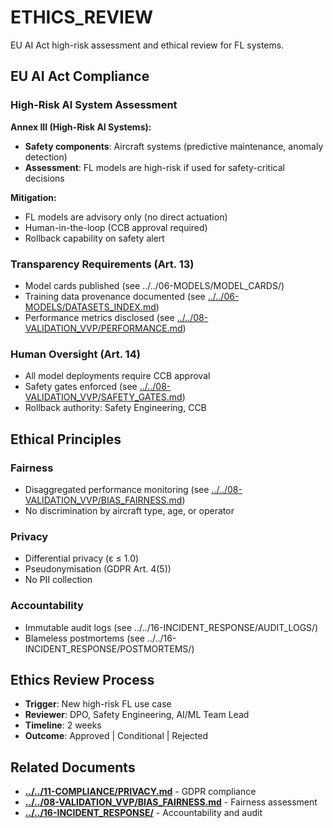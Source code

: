 # ETHICS_REVIEW

EU AI Act high-risk assessment and ethical review for FL systems.

## EU AI Act Compliance

### High-Risk AI System Assessment

**Annex III (High-Risk AI Systems):**
- **Safety components**: Aircraft systems (predictive maintenance, anomaly detection)
- **Assessment**: FL models are high-risk if used for safety-critical decisions

**Mitigation:**
- FL models are advisory only (no direct actuation)
- Human-in-the-loop (CCB approval required)
- Rollback capability on safety alert

### Transparency Requirements (Art. 13)

- Model cards published (see ../../06-MODELS/MODEL_CARDS/)
- Training data provenance documented (see [../../06-MODELS/DATASETS_INDEX.md](../../06-MODELS/DATASETS_INDEX.md))
- Performance metrics disclosed (see [../../08-VALIDATION_VVP/PERFORMANCE.md](../../08-VALIDATION_VVP/PERFORMANCE.md))

### Human Oversight (Art. 14)

- All model deployments require CCB approval
- Safety gates enforced (see [../../08-VALIDATION_VVP/SAFETY_GATES.md](../../08-VALIDATION_VVP/SAFETY_GATES.md))
- Rollback authority: Safety Engineering, CCB

## Ethical Principles

### Fairness

- Disaggregated performance monitoring (see [../../08-VALIDATION_VVP/BIAS_FAIRNESS.md](../../08-VALIDATION_VVP/BIAS_FAIRNESS.md))
- No discrimination by aircraft type, age, or operator

### Privacy

- Differential privacy (ε ≤ 1.0)
- Pseudonymisation (GDPR Art. 4(5))
- No PII collection

### Accountability

- Immutable audit logs (see ../../16-INCIDENT_RESPONSE/AUDIT_LOGS/)
- Blameless postmortems (see ../../16-INCIDENT_RESPONSE/POSTMORTEMS/)

## Ethics Review Process

- **Trigger**: New high-risk FL use case
- **Reviewer**: DPO, Safety Engineering, AI/ML Team Lead
- **Timeline**: 2 weeks
- **Outcome**: Approved | Conditional | Rejected

## Related Documents

- [**../../11-COMPLIANCE/PRIVACY.md**](../../11-COMPLIANCE/PRIVACY.md) - GDPR compliance
- [**../../08-VALIDATION_VVP/BIAS_FAIRNESS.md**](../../08-VALIDATION_VVP/BIAS_FAIRNESS.md) - Fairness assessment
- [**../../16-INCIDENT_RESPONSE/**](../../16-INCIDENT_RESPONSE/) -  Accountability and audit
